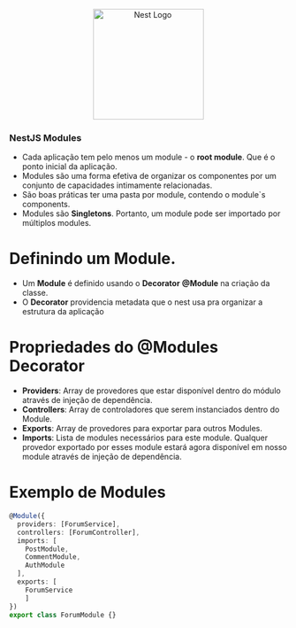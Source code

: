 <p align="center">
  <a href="http://nestjs.com/" target="blank"><img src="https://nestjs.com/img/logo-small.svg" width="200" alt="Nest Logo" /></a>
</p>

[circleci-image]: https://img.shields.io/circleci/build/github/nestjs/nest/master?token=abc123def456
[circleci-url]: https://circleci.com/gh/nestjs/nest

 

 ### NestJS Modules

- Cada aplicação tem pelo menos um module - o **root module**. Que é o ponto inicial da aplicação.
- Modules são uma forma efetiva de organizar os componentes por um conjunto de capacidades intimamente relacionadas.
- São boas práticas ter uma pasta por module, contendo o module`s components.
- Modules são **Singletons**. Portanto, um module pode ser importado por múltiplos modules.

# Definindo um Module.

- Um **Module** é definido usando o **Decorator** **@Module** na criação da classe.
- O **Decorator** providencia metadata que o nest usa pra organizar a estrutura da aplicação

# Propriedades do @Modules Decorator

- **Providers**:  Array de provedores que estar disponível dentro do módulo através de injeção de dependência.
- **Controllers**: Array de controladores que serem instanciados dentro do Module.
- **Exports**: Array de provedores para exportar para outros Modules.
- **Imports**: Lista de modules necessários para este module. Qualquer provedor exportado por esses module estará agora disponível em nosso module através de injeção de dependência.


# Exemplo de Modules
 
```ts
@Module({
  providers: [ForumService],
  controllers: [ForumController],
  imports: [
    PostModule,
    CommentModule,
    AuthModule
  ],
  exports: [
    ForumService
    ]
})
export class ForumModule {}
```